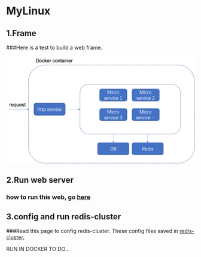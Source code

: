 # MyLinux

## 1.Frame
###Here is a test to build a web frame.

<p align="center"> <img src="./web_frame.png" alt="web frame fig"></p>

## 2.Run web server
### how to run this web, go <a href="mysite/">here</a>

## 3.config and run redis-cluster
###Read this <a src="https://redis.io/topics/cluster-tutorial">page</a> to config redis-cluster. These config files saved in <a href="./redis-cluster">redis-cluster.</a>

RUN IN DOCKER TO DO...

